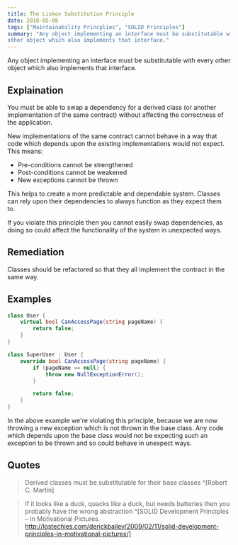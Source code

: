 ```yaml
---
title: The Liskov Substitution Principle
date: 2018-05-08
tags: ["Maintainability Princplies", "SOLID Principles"]
summary: "Any object implementing an interface must be substitutable with every
other object which also implements that interface."
---
```


Any object implementing an interface must be substitutable with every other
object which also implements that interface.

## Explaination

You must be able to swap a dependency for a derived class (or another
implementation of the same contract) without affecting the correctness of the
application.

New implementations of the same contract cannot behave in a way that code which
depends upon the existing implementations would not expect. This means:

- Pre-conditions cannot be strengthened
- Post-conditions cannot be weakened
- New exceptions cannot be thrown

This helps to create a more predictable and dependable system. Classes can rely
upon their dependencies to always function as they expect them to.

If you violate this principle then you cannot easily swap dependencies, as doing
so could affect the functionality of the system in unexpected ways.

## Remediation

Classes should be refactored so that they all implement the contract in the same
way.

## Examples

```csharp
class User {
    virtual bool CanAccessPage(string pageName) {
        return false;
    }
}

class SuperUser : User {
    override bool CanAccessPage(string pageName) {
        if (pageName == null) {
            throw new NullExceptionError();
        }

        return false;
    }
}
```

In the above example we're violating this principle, because we are now throwing
a new exception which is not thrown in the base class. Any code which depends
upon the base class would not be expecting such an exception to be thrown and so
could behave in unexpect ways.

## Quotes

> Derived classes must be substitutable for their base classes
^[Robert C. Martin]

> If it looks like a duck, quacks like a duck, but needs batteries then you
probably have the wrong abstraction ^[SOLID Development Principles – In
Motivational Pictures. http://lostechies.com/derickbailey/2009/02/11/solid-development-principles-in-motivational-pictures/]
